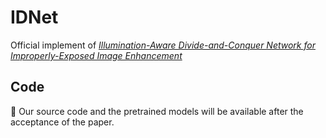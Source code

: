 # IDNet
Official implement of [*Illumination-Aware Divide-and-Conquer Network for Improperly-Exposed Image Enhancement*](https://github.com/Hanfenggang/IDNet)

## Code
🚀 Our source code and the pretrained models will be available after the acceptance of the paper.
